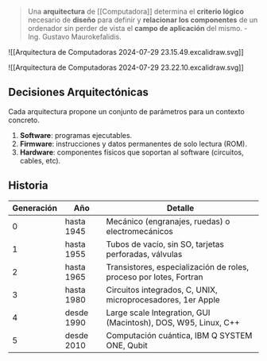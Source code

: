 > Una **arquitectura** de [[Computadora]] determina el **criterio lógico** necesario de **diseño** para definir y **relacionar los componentes** de un ordenador sin perder de vista el **campo de aplicación** del mismo. - Ing. Gustavo Maurokefalidis.

![[Arquitectura de Computadoras 2024-07-29 23.15.49.excalidraw.svg]]

![[Arquitectura de Computadoras 2024-07-29 23.22.10.excalidraw.svg]]

## Decisiones Arquitectónicas

Cada arquitectura propone un conjunto de parámetros para un contexto concreto.

1. **Software**: programas ejecutables.
2. **Firmware**: instrucciones y datos permanentes de solo lectura (ROM).
3. **Hardware**: componentes físicos que soportan al software (circuitos, cables, etc).

## Historia

| Generación | Año        | Detalle                                                            |
| ---------- | ---------- | ------------------------------------------------------------------ |
| 0          | hasta 1945 | Mecánico (engranajes, ruedas) o electromecánicos                   |
| 1          | hasta 1955 | Tubos de vacío, sin SO, tarjetas perforadas, válvulas              |
| 2          | hasta 1965 | Transistores, especialización de roles, proceso por lotes, Fortran |
| 3          | hasta 1980 | Circuitos integrados, C, UNIX, microprocesadores, 1er Apple        |
| 4          | desde 1990 | Large scale Integration, GUI (Macintosh), DOS, W95, Linux, C++     |
| 5          | desde 2010 | Computación cuántica, IBM Q SYSTEM ONE, Qubit                      |
